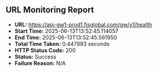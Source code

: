 ## URL Monitoring Report

- **URL:** https://api-gw1-prod1.fisglobal.com/gw/v1/health
- **Start Time:** 2025-06-13T13:52:45.114057
- **End Time:** 2025-06-13T13:52:45.561950
- **Total Time Taken:** 0.447893 seconds
- **HTTP Status Code:** 200
- **Status:** Success
- **Failure Reason:** N/A
